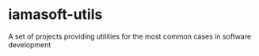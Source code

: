 # iamasoft-utils
A set of projects providing utilities for the most common cases in software development
